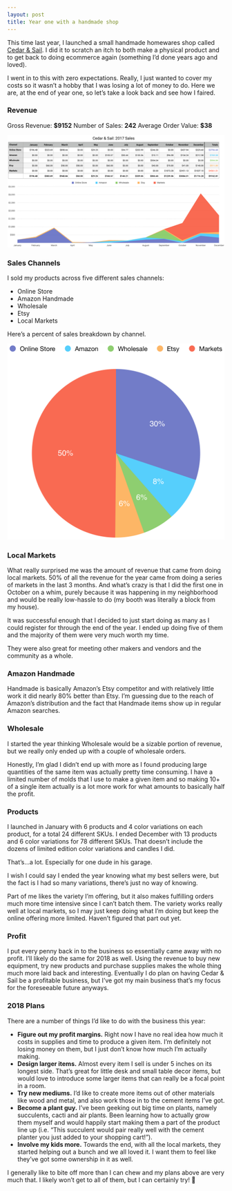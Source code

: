 ```yaml
---
layout: post
title: Year one with a handmade shop
---
```


This time last year, I launched a small handmade homewares shop called [Cedar & Sail](https://cedarandsail.com). I did it to scratch an itch to both make a physical product and to get back to doing ecommerce again (something I’d done years ago and loved).

I went in to this with zero expectations. Really, I just wanted to cover my costs so it wasn’t a hobby that I was losing a lot of money to do. Here we are, at the end of year one, so let’s take a look back and see how I faired.

### Revenue

Gross Revenue: **\$9152**
Number of Sales: **242**
Average Order Value: **\$38**

![Cedar & Sail 2017 Sales Numbers](images/2017-numbers.png)

### Sales Channels

I sold my products across five different sales channels:

- Online Store
- Amazon Handmade
- Wholesale
- Etsy
- Local Markets

Here’s a percent of sales breakdown by channel.

![Cedar & Sail 2017 Sales Channels](images/2017-sales-channels.png)

### Local Markets

What really surprised me was the amount of revenue that came from doing local markets. 50% of all the revenue for the year came from doing a series of markets in the last 3 months. And what’s crazy is that I did the first one in October on a whim, purely because it was happening in my neighborhood and would be really low-hassle to do (my booth was literally a block from my house).

It was successful enough that I decided to just start doing as many as I could register for through the end of the year. I ended up doing five of them and the majority of them were very much worth my time.

They were also great for meeting other makers and vendors and the community as a whole.

### Amazon Handmade

Handmade is basically Amazon’s Etsy competitor and with relatively little work it did nearly 80% better than Etsy. I’m guessing due to the reach of Amazon’s distribution and the fact that Handmade items show up in regular Amazon searches.

### Wholesale

I started the year thinking Wholesale would be a sizable portion of revenue, but we really only ended up with a couple of wholesale orders.

Honestly, I’m glad I didn’t end up with more as I found producing large quantities of the same item was actually pretty time consuming. I have a limited number of molds that I use to make a given item and so making 10+ of a single item actually is a lot more work for what amounts to basically half the profit.

### Products

I launched in January with 6 products and 4 color variations on each product, for a total 24 different SKUs. I ended December with 13 products and 6 color variations for 78 different SKUs. That doesn’t include the dozens of limited edition color variations and candles I did.

That’s…a lot. Especially for one dude in his garage.

I wish I could say I ended the year knowing what my best sellers were, but the fact is I had so many variations, there’s just no way of knowing.

Part of me likes the variety I’m offering, but it also makes fulfilling orders much more time intensive since I can’t batch them. The variety works really well at local markets, so I may just keep doing what I’m doing but keep the online offering more limited. Haven’t figured that part out yet.

### Profit

I put every penny back in to the business so essentially came away with no profit. I’ll likely do the same for 2018 as well. Using the revenue to buy new equipment, try new products and purchase supplies makes the whole thing much more laid back and interesting. Eventually I do plan on having Cedar & Sail be a profitable business, but I’ve got my main business that’s my focus for the foreseeable future anyways.

### 2018 Plans

There are a number of things I’d like to do with the business this year:

- **Figure out my profit margins.** Right now I have no real idea how much it costs in supplies and time to produce a given item. I’m definitely not losing money on them, but I just don’t know how much I’m actually making.
- **Design larger items.** Almost every item I sell is under 5 inches on its longest side. That’s great for little desk and small table decor items, but would love to introduce some larger items that can really be a focal point in a room.
- **Try new mediums.** I’d like to create more items out of other materials like wood and metal, and also work those in to the cement items I’ve got.
- **Become a plant guy.** I’ve been geeking out big time on plants, namely succulents, cacti and air plants. Been learning how to actually grow them myself and would happily start making them a part of the product line up (i.e. “This succulent would pair really well with the cement planter you just added to your shopping cart!”).
- **Involve my kids more.** Towards the end, with all the local markets, they started helping out a bunch and we all loved it. I want them to feel like they’ve got some ownership in it as well.

I generally like to bite off more than I can chew and my plans above are very much that. I likely won’t get to all of them, but I can certainly try! 🙂
